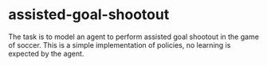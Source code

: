 # assisted-goal-shootout
The task is to model an agent to perform assisted goal shootout in the game of soccer. This is a simple implementation of policies, no learning is expected by the agent.
